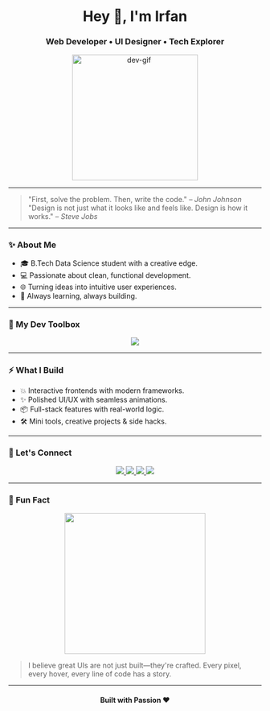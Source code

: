 <!-- README.md for IrfanNaikwade28 -->

<h1 align="center">Hey 👋, I'm Irfan</h1>
<h3 align="center">Web Developer • UI Designer • Tech Explorer</h3>

<p align="center">
  <img src="https://raw.githubusercontent.com/IrfanNaikwade28/IrfanNaikwade28/main/assets/hero-dev.gif" width="250" alt="dev-gif" />
</p>

---

> "First, solve the problem. Then, write the code." – *John Johnson*  
> "Design is not just what it looks like and feels like. Design is how it works." – *Steve Jobs*

---

### ✨ About Me
- 🎓 B.Tech Data Science student with a creative edge.
- 💻 Passionate about clean, functional development.
- 🌐 Turning ideas into intuitive user experiences.
- 🧠 Always learning, always building.

---

### 🧰 My Dev Toolbox

<p align="center">
  <img src="https://skillicons.dev/icons?i=react,nextjs,tailwind,js,nodejs,html,css,figma,python,mongodb,cpp" />
</p>

---

### ⚡ What I Build
- 💥 Interactive frontends with modern frameworks.
- ✨ Polished UI/UX with seamless animations.
- 📦 Full-stack features with real-world logic.
- 🛠️ Mini tools, creative projects & side hacks.

---

### 🔗 Let's Connect

<p align="center">
  <a href="https://www.linkedin.com/in/irfan-naikwade" target="_blank">
    <img src="https://img.shields.io/badge/-LinkedIn-blue?style=for-the-badge&logo=linkedin&logoColor=white" />
  </a>
  <a href="https://github.com/IrfanNaikwade28" target="_blank">
    <img src="https://img.shields.io/badge/-GitHub-black?style=for-the-badge&logo=github&logoColor=white" />
  </a>
  <a href="https://irfan-devs.vercel.app" target="_blank">
    <img src="https://img.shields.io/badge/-Portfolio-111827?style=for-the-badge&logo=vercel&logoColor=white" />
  </a>
  <a href="https://www.chess.com/member/irfannaikwade28" target="_blank">
    <img src="https://img.shields.io/badge/-Chess.com-2C2C2C?style=for-the-badge&logo=chess-dot-com&logoColor=white" />
  </a>
</p>

---

### 🎯 Fun Fact
<p align="center">
  <img src="https://raw.githubusercontent.com/IrfanNaikwade28/IrfanNaikwade28/main/assets/working-dev.gif" width="280" />
</p>

> I believe great UIs are not just built—they're crafted. Every pixel, every hover, every line of code has a story.

---

<h4 align="center">Built with Passion ❤️</h4>
